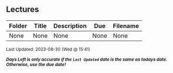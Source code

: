 ## Lectures

| Folder | Title | Description | Due | Filename |
|-----|-----|-----|-----|-----|
| None | None | None | None | None |

<sup>Last Updated: 2023-08-30 (Wed @ 15:41)</sup> 

<sup>***Days Left is only accurate if the `Last Updated` date is the same as todays date. Otherwise, use the due date!***</sup> 